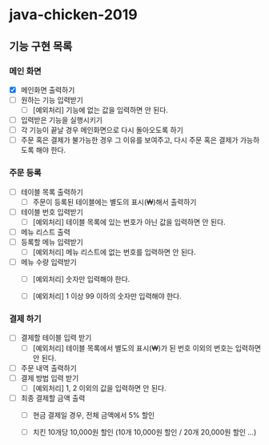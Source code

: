 # java-chicken-2019

## 기능 구현 목록
### 메인 화면
- [x] 메인화면 출력하기
- [ ] 원하는 기능 입력받기
    - [ ] [예외처리] 기능에 없는 값을 입력하면 안 된다.
- [ ] 입력받은 기능을 실행시키기
- [ ] 각 기능이 끝날 경우 메인화면으로 다시 돌아오도록 하기
- [ ] 주문 혹은 결제가 불가능한 경우 그 이유를 보여주고, 다시 주문 혹은 결제가 가능하도록 해야 한다. 

### 주문 등록
- [ ] 테이블 목록 출력하기
    - [ ] 주문이 등록된 테이블에는 별도의 표시(₩)해서 출력하기
- [ ] 테이블 번호 입력받기
    - [ ] [예외처리] 테이블 목록에 있는 번호가 아닌 값을 입력하면 안 된다. 
- [ ] 메뉴 리스트 출력
- [ ] 등록할 메뉴 입력받기
    - [ ] [예외처리] 메뉴 리스트에 없는 번호를 입력하면 안 된다. 
- [ ] 메뉴 수량 입력받기
    - [ ] [예외처리] 숫자만 입력해야 한다. 
    - [ ] [예외처리] 1 이상 99 이하의 숫자만 입력해야 한다.
 

### 결제 하기
- [ ] 결제할 테이블 입력 받기
    - [ ] [예외처리] 테이블 목록에서 별도의 표시(₩)가 된 번호 이외의 번호는 입력하면 안 된다. 
- [ ] 주문 내역 출력하기
- [ ] 결제 방법 입력 받기
    - [ ] [예외처리] 1, 2 이외의 값을 입력하면 안 된다. 
- [ ] 최종 결제할 금액 출력
    - [ ] 현금 결제일 경우, 전체 금액에서 5% 할인
    - [ ] 치킨 10개당 10,000원 할인 (10개 10,000원 할인 / 20개 20,000원 할인 ...)
    
